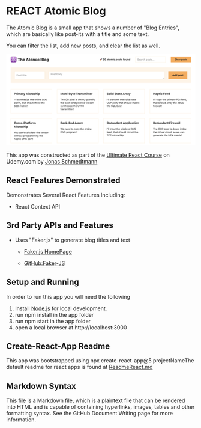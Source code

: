 # REACT Atomic Blog

 The Atomic Blog is a small app that shows a number of "Blog Entries", which are basically like post-its with a title and some text.  

You can filter the list, add new posts, and clear the list as well. 

![AtomicBlogScreenshot](./images/AtomicBlog-Screenshot.png)

This app was constructed as part of the [Ultimate React Course](https://www.udemy.com/course/the-ultimate-react-course/) on Udemy.com by [Jonas Schmedtmann](https://www.udemy.com/user/jonasschmedtmann/?kw=Jonas+Schmedtmann)

## React Features Demonstrated

Demonstrates Several React Features Including:

* React Context API



## 3rd Party APIs and Features

* Uses "Faker.js" to generate blog titles and text

  * [Faker.js HomePage](https://fakerjs.dev/)

  * [GitHub:Faker-JS](https://github.com/faker-js/faker)

    


## Setup and Running
In order to run this app you will need the following

1. Install [Node.js](https://nodejs.org/en) for local development.
1. run npm install in the app folder
1. run npm start in the app folder
1. open a local browser at http://localhost:3000

## Create-React-App Readme
This app was bootstrapped using npx create-react-app@5 projectNameThe default readme for react apps is found at [ReadmeReact.md](./ReadmeReact.md)

## Markdown Syntax
This file is a Markdown file, which is a plaintext file that can be rendered into HTML and is capable of containing hyperlinks, images, tables and other formatting syntax. See the GitHub Document Writing page for more information.